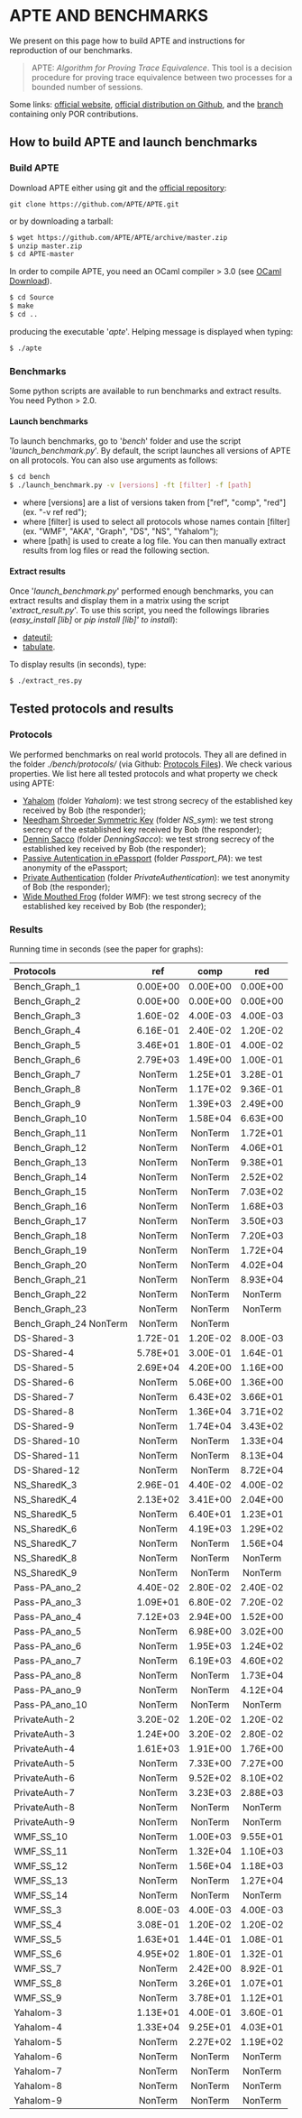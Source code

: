 # APTE AND BENCHMARKS
We present on this page how to build APTE and instructions for reproduction of our benchmarks.

>APTE: *Algorithm for Proving Trace Equivalence*. 
>This tool is a decision procedure for proving trace equivalence between two processes for a bounded number of sessions.

Some links:
[official website](http://projects.lsv.ens-cachan.fr/APTE/),
[official distribution on Github](https://github.com/APTE/APTE), and the [branch](https://github.com/APTE/APTE/tree/POR) containing only POR contributions.

## How to build APTE and launch benchmarks
### Build APTE
Download APTE either using git and the [official repository](https://github.com/APTE/APTE):
```git
git clone https://github.com/APTE/APTE.git
```
or by downloading a tarball:
```sh
$ wget https://github.com/APTE/APTE/archive/master.zip
$ unzip master.zip
$ cd APTE-master
```
In order to compile APTE, you need an OCaml compiler > 3.0 (see [OCaml Download]).
```sh
$ cd Source
$ make
$ cd ..
```
producing the executable '*apte*'. Helping message is displayed when typing:
```sh
$ ./apte
```
### Benchmarks
Some python scripts are available to run benchmarks and extract results.
You need Python > 2.0.

####  Launch benchmarks
To launch benchmarks, go to '*bench*' folder and use the script '*launch_benchmark.py*'.
By default, the script launches all versions of APTE on all protocols.
You can also use arguments as follows:
```sh
$ cd bench
$ ./launch_benchmark.py -v [versions] -ft [filter] -f [path]
```
- where [versions] are a list of versions taken from ["ref", "comp", "red"] (ex. "-v ref red");
- where [filter] is used to select all protocols whose names contain [filter] (ex. "WMF", "AKA", "Graph", "DS", "NS", "Yahalom");
- where [path] is used to create a log file.
You can then manually extract results from log files or read the following section.

#### Extract results
Once '*launch_benchmark.py*' performed enough benchmarks, you can extract results and display them in a matrix using the script '*extract_result.py*'.
To use this script, you need the followings libraries (*easy_install [lib]* or *pip install [lib]' to install*): 
- [dateutil];
- [tabulate].

To display results (in seconds), type:
```sh
$ ./extract_res.py
```
[APTE]:https://github.com/APTE/APTE
[APTE_POR]:https://github.com/APTE/APTE/tree/POR
[OCaml Download]: http://caml.inria.fr/download.en.html
[dateutil]: https://pypi.python.org/pypi/python-dateutil/2.4.0
[tabulate]: https://pypi.python.org/pypi/tabulate

## Tested protocols and results
### Protocols
We performed benchmarks on real world protocols. They all are defined in the folder *./bench/protocols/* (via Github: [Protocols Files]). We check various properties. We list here all tested protocols and what property we check using APTE:
- [Yahalom] (folder *Yahalom*): we test strong secrecy of the established key received by Bob (the responder);
- [Needham Shroeder Symmetric Key] (folder *NS_sym*): we test strong secrecy of the established key received by Bob (the responder);
- [Dennin Sacco] (folder *DenningSacco*): we test strong secrecy of the established key received by Bob (the responder);
- [Passive Autentication in ePassport] (folder *Passport_PA*): we test anonymity of the ePassport;
- [Private Authentication] (folder *PrivateAuthentication*): we test anonymity of Bob (the responder);
- [Wide Mouthed Frog] (folder *WMF*): we test strong secrecy of the established key received by Bob (the responder);

### Results
Running time in seconds (see the paper for graphs):

| Protocols          |       ref           | comp          |  red        |
|:-------------------|:-------------------:|:-------------:|:-----------:|
| Bench_Graph_1      |       0.00E+00      | 0.00E+00      | 0.00E+00    |
| Bench_Graph_2      |       0.00E+00      | 0.00E+00      | 0.00E+00    |
| Bench_Graph_3      |       1.60E-02      | 4.00E-03      | 4.00E-03    |
| Bench_Graph_4      |       6.16E-01      | 2.40E-02      | 1.20E-02    |
| Bench_Graph_5      |       3.46E+01      | 1.80E-01      | 4.00E-02    |
| Bench_Graph_6      |       2.79E+03      | 1.49E+00      | 1.00E-01    |
| Bench_Graph_7      |        NonTerm      | 1.25E+01      | 3.28E-01    |
| Bench_Graph_8      |        NonTerm      | 1.17E+02      | 9.36E-01    |
| Bench_Graph_9      |        NonTerm      | 1.39E+03      | 2.49E+00    |
| Bench_Graph_10      |       NonTerm      | 1.58E+04      | 6.63E+00    |
| Bench_Graph_11      |       NonTerm      |  NonTerm      | 1.72E+01    |
| Bench_Graph_12      |       NonTerm      |  NonTerm      | 4.06E+01    |
| Bench_Graph_13      |       NonTerm      |  NonTerm      | 9.38E+01    |
| Bench_Graph_14      |       NonTerm      |  NonTerm      | 2.52E+02    |
| Bench_Graph_15      |       NonTerm      |  NonTerm      | 7.03E+02    |
| Bench_Graph_16      |       NonTerm      |  NonTerm      | 1.68E+03    |
| Bench_Graph_17      |       NonTerm      |  NonTerm      | 3.50E+03    |
| Bench_Graph_18      |       NonTerm      |  NonTerm      | 7.20E+03    |
| Bench_Graph_19      |       NonTerm      |  NonTerm      | 1.72E+04    |
| Bench_Graph_20      |       NonTerm      |  NonTerm      | 4.02E+04    |
| Bench_Graph_21      |       NonTerm      |  NonTerm      | 8.93E+04    |
| Bench_Graph_22      |       NonTerm      |  NonTerm      |  NonTerm    |
| Bench_Graph_23      |       NonTerm      |  NonTerm      |  NonTerm    |
| Bench_Graph_24              NonTerm      |  NonTerm      |  NonTerm    |
| DS-Shared-3      |         1.72E-01      | 1.20E-02      | 8.00E-03    |
| DS-Shared-4      |         5.78E+01      | 3.00E-01      | 1.64E-01    |
| DS-Shared-5      |         2.69E+04      | 4.20E+00      | 1.16E+00    |
| DS-Shared-6      |          NonTerm      | 5.06E+00      | 1.36E+00    |
| DS-Shared-7      |          NonTerm      | 6.43E+02      | 3.66E+01    |
| DS-Shared-8      |          NonTerm      | 1.36E+04      | 3.71E+02    |
| DS-Shared-9      |          NonTerm      | 1.74E+04      | 3.43E+02    |
| DS-Shared-10      |         NonTerm      |  NonTerm      | 1.33E+04    |
| DS-Shared-11      |         NonTerm      |  NonTerm      | 8.13E+04    |
| DS-Shared-12      |         NonTerm      |  NonTerm      | 8.72E+04    |
| NS_SharedK_3      |        2.96E-01      | 4.40E-02      | 4.00E-02    |
| NS_SharedK_4      |        2.13E+02      | 3.41E+00      | 2.04E+00    |
| NS_SharedK_5      |         NonTerm      | 6.40E+01      | 1.23E+01    |
| NS_SharedK_6      |         NonTerm      | 4.19E+03      | 1.29E+02    |
| NS_SharedK_7      |         NonTerm      |  NonTerm      | 1.56E+04    |
| NS_SharedK_8      |         NonTerm      |  NonTerm      |  NonTerm    |
| NS_SharedK_9      |         NonTerm      |  NonTerm      |  NonTerm    |
| Pass-PA_ano_2      |       4.40E-02      | 2.80E-02      | 2.40E-02    |
| Pass-PA_ano_3      |       1.09E+01      | 6.80E-02      | 7.20E-02    |
| Pass-PA_ano_4      |       7.12E+03      | 2.94E+00      | 1.52E+00    |
| Pass-PA_ano_5      |        NonTerm      | 6.98E+00      | 3.02E+00    |
| Pass-PA_ano_6      |        NonTerm      | 1.95E+03      | 1.24E+02    |
| Pass-PA_ano_7      |        NonTerm      | 6.19E+03      | 4.60E+02    |
| Pass-PA_ano_8      |        NonTerm      |  NonTerm      | 1.73E+04    |
| Pass-PA_ano_9      |        NonTerm      |  NonTerm      | 4.12E+04    |
| Pass-PA_ano_10     |        NonTerm      |  NonTerm      |  NonTerm    |
| PrivateAuth-2      |       3.20E-02      | 1.20E-02      | 1.20E-02    |
| PrivateAuth-3      |       1.24E+00      | 3.20E-02      | 2.80E-02    |
| PrivateAuth-4      |       1.61E+03      | 1.91E+00      | 1.76E+00    |
| PrivateAuth-5      |        NonTerm      | 7.33E+00      | 7.27E+00    |
| PrivateAuth-6      |        NonTerm      | 9.52E+02      | 8.10E+02    |
| PrivateAuth-7      |        NonTerm      | 3.23E+03      | 2.88E+03    |
| PrivateAuth-8      |        NonTerm      |  NonTerm      |  NonTerm    |
| PrivateAuth-9      |        NonTerm      |  NonTerm      |  NonTerm    |
| WMF_SS_10      |            NonTerm      | 1.00E+03      | 9.55E+01    |
| WMF_SS_11      |            NonTerm      | 1.32E+04      | 1.10E+03    |
| WMF_SS_12      |            NonTerm      | 1.56E+04      | 1.18E+03    |
| WMF_SS_13      |            NonTerm      |  NonTerm      | 1.27E+04    |
| WMF_SS_14      |            NonTerm      |  NonTerm      |  NonTerm    |
| WMF_SS_3      |            8.00E-03      | 4.00E-03      | 4.00E-03    |
| WMF_SS_4      |            3.08E-01      | 1.20E-02      | 1.20E-02    |
| WMF_SS_5      |            1.63E+01      | 1.44E-01      | 1.08E-01    |
| WMF_SS_6      |            4.95E+02      | 1.80E-01      | 1.32E-01    |
| WMF_SS_7      |             NonTerm      | 2.42E+00      | 8.92E-01    |
| WMF_SS_8      |             NonTerm      | 3.26E+01      | 1.07E+01    |
| WMF_SS_9      |             NonTerm      | 3.78E+01      | 1.12E+01    |
| Yahalom-3      |           1.13E+01      | 4.00E-01      | 3.60E-01    |
| Yahalom-4      |           1.33E+04      | 9.25E+01      | 4.03E+01    |
| Yahalom-5      |            NonTerm      | 2.27E+02      | 1.19E+02    |
| Yahalom-6      |            NonTerm      |  NonTerm      |  NonTerm    |
| Yahalom-7      |            NonTerm      |  NonTerm      |  NonTerm    |
| Yahalom-8      |            NonTerm      |  NonTerm      |  NonTerm    |
| Yahalom-9      |            NonTerm      |  NonTerm      |  NonTerm    |


[Protocols Files]:https://github.com/APTE/APTE/tree/master/bench/protocols
[Yahalom]:http://www.lsv.ens-cachan.fr/Software/spore/yahalom.html
[Dennin Sacco]:http://www.lsv.ens-cachan.fr/Software/spore/denningSacco.html
[Needham Shroeder Symmetric Key]:http://www.lsv.ens-cachan.fr/Software/spore/nssk.html
[Passive Autentication in ePassport]:http://en.wikipedia.org/wiki/Biometric_passport#Data_protection
[Private Authentication]: http://dl.acm.org/citation.cfm?id=360213
[Wide Mouthed Frog]:http://www.lsv.ens-cachan.fr/Software/spore/wideMouthedFrog.html